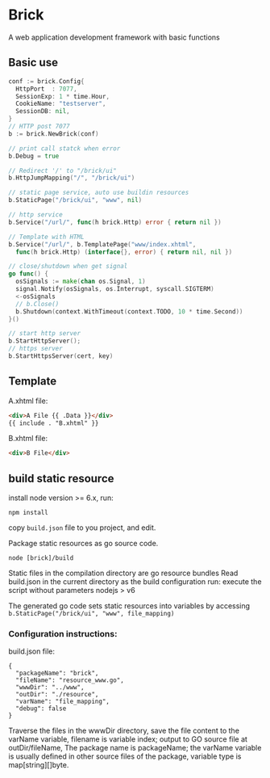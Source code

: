 # Brick

A web application development framework with basic functions


## Basic use

```go
conf := brick.Config{
  HttpPort  : 7077, 
  SessionExp: 1 * time.Hour, 
  CookieName: "testserver",
  SessionDB: nil,
}
// HTTP post 7077
b := brick.NewBrick(conf)

// print call statck when error
b.Debug = true

// Redirect '/' to "/brick/ui"
b.HttpJumpMapping("/", "/brick/ui")

// static page service, auto use buildin resources
b.StaticPage("/brick/ui", "www", nil)

// http service
b.Service("/url/", func(h brick.Http) error { return nil })

// Template with HTML
b.Service("/url/", b.TemplatePage("www/index.xhtml", 
  func(h brick.Http) (interface{}, error) { return nil, nil })

// close/shutdown when get signal
go func() {
  osSignals := make(chan os.Signal, 1)
  signal.Notify(osSignals, os.Interrupt, syscall.SIGTERM)
  <-osSignals
  // b.Close()
  b.Shutdown(context.WithTimeout(context.TODO, 10 * time.Second))
}()

// start http server
b.StartHttpServer();
// https server
b.StartHttpsServer(cert, key)
```

## Template

A.xhtml file:

```html
<div>A File {{ .Data }}</div>
{{ include . "B.xhtml" }}
```

B.xhtml file:

```html
<div>B File</div>
```


## build static resource

install node version >= 6.x, run:

`npm install`

copy `build.json` file to you project, and edit.

Package static resources as go source code.

`node [brick]/build`


Static files in the compilation directory are go resource bundles
Read build.json in the current directory as the build configuration
run: execute the script without parameters nodejs > v6

The generated go code sets static resources into variables by accessing 
`b.StaticPage("/brick/ui", "www", file_mapping)`


###  Configuration instructions:

build.json file:
```
{
  "packageName": "brick",
  "fileName": "resource_www.go",
  "wwwDir": "../www",
  "outDir": "./resource",
  "varName": "file_mapping",
  "debug": false
}
```

Traverse the files in the wwwDir directory, save the file content to the varName variable,
filename is variable index; output to GO source file at outDir/fileName,
The package name is packageName; the varName variable is usually defined in other source files of the package,
variable type is map[string][]byte.
